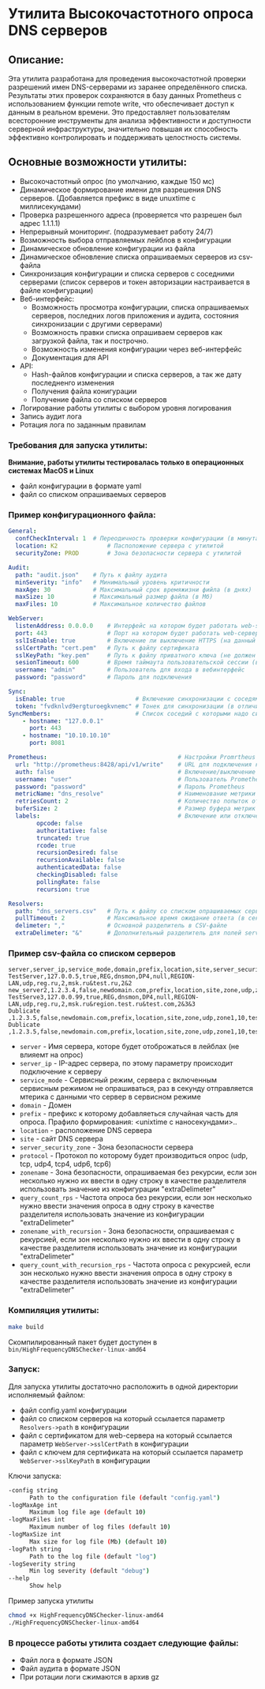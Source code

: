 # Утилита Высокочастотного опроса DNS серверов

## Описание:
Эта утилита разработана для проведения высокочастотной проверки разрешений имен DNS-серверами из заранее определённого списка. Результаты этих проверок сохраняются в базу данных Prometheus с использованием функции remote write, что обеспечивает доступ к данным в реальном времени. Это предоставляет пользователям всесторонние инструменты для анализа эффективности и доступности серверной инфраструктуры, значительно повышая их способность эффективно контролировать и поддерживать целостность системы.


## Основные возможности утилиты:
- Высокочастотный опрос (по умолчанию, каждые 150 мс)
- Динамическое формирование имени для разрешения DNS серверов. (Добавляется префикс в виде unuxtime с миллисекундами)
- Проверка разрешенного адреса (проверяется что разрешен был адрес 1.1.1.1)
- Непрерывный мониторинг. (подразумевает работу 24/7)
- Возможность выбора отправляемых лейблов в конфигурации
- Динамическое обновление конфигурации из файла
- Динамическое обновление списка опрашиваемых серверов из csv-файла
- Синхронизация конфигурации и списка серверов с соседними серверами (список серверов и токен авторизации настраивается в файле конфигурации)
- Веб-интерфейс:
	- Возможность просмотра конфигурации, списка опрашиваемых серверов, последних логов приложения и аудита, состояния синхронизации с другими серверами)
	- Возможность правки списка опрашиваем серверов как загрузкой файла, так и построчно.
	- Возможность изменения конфигурации через веб-интерфейс
  - Документация для API
- API:
  - Hash-файлов конфигурации и списка серверов, а так же дату последненго изменения
  - Получения файла конигурации
  - Получение файла со списком серверов
- Логирование работы утилиты с выбором уровня логирования
- Запись аудит лога
- Ротация лога по заданным правилам

### Требования для запуска утилиты:
**Внимание, работы утилиты тестировалась только в операционных системах MacOS и Linux**

- файл конфигурации в формате yaml
- файл со списком опрашиваемых серверов


### Пример конфигурационного файла:
```yaml
General:
  confCheckInterval: 1  # Переодичность проверки конфигурации (в минутах)
  location: K2              # Пасположение сервера с утилитой
  securityZone: PROD        # Зона безопасности сервера с утилитой

Audit:
  path: "audit.json"    # Путь к файлу аудита
  minSeverity: "info"   # Минимальный уровень критичности
  maxAge: 30            # Максимальный срок времяжизни фийла (в днях)
  maxSize: 10           # Максимальный размер файла (в Мб)
  maxFiles: 10          # Максимальное количество файлов

WebServer:
  listenAddress: 0.0.0.0    # Интерфейс на котором будет работать web-server
  port: 443                 # Порт на котором будет работать web-сервер
  sslIsEnable: true         # Включение ли выключение HTTPS (на данный момент не работает)
  sslCertPath: "cert.pem"   # Путь к файлу сертификата
  sslKeyPath: "key.pem"     # Путь к файлу приватного ключа (не должен быть защищен парольной фразой)
  sesionTimeout: 600        # Время таймаута пользовательской сессии (в секундах)
  username: "admin"         # Пользователь для входа в вебинтерфейс
  password: "password"      # Пароль для подключения

Sync:
  isEnable: true                    # Включение синхронизации с соседями
  token: "fvdknlvd9ergturoegkvnemc" # Тонек для синхронизации (в отличии от пользовательского токена не имеет срока действия)
SyncMembers:                        # Список соседий с которыми надо синхронизироваться
    - hostname: "127.0.0.1"
      port: 443
    - hostname: "10.10.10.10"
      port: 8081

Prometheus:                                     # Настройки Promrtheus
  url: "http://prometheus:8428/api/v1/write"    # URL для подключения к prometheus
  auth: false                                   # Включение/выключение авторизации
  username: "user"                              # Пользователь Prometheus для запись данных в БД
  password: "password"                          # Пароль Prometheus
  metricName: "dns_resolve"                     # Наименование метрики
  retriesCount: 2                               # Количество попыток отправить метрки
  buferSize: 2                                  # Размер буфера метрик (сколько метрик будет собранно перед отправкой в Promrtheus)
  labels:                                       # Включение или отключение дополнительных лейблов (отражена текущая настройка)
        opcode: false
        authoritative: false
        truncated: true
        rcode: true
        recursionDesired: false
        recursionAvailable: false
        authenticatedData: false
        checkingDisabled: false
        pollingRate: false
        recursion: true

Resolvers:                  
  path: "dns_servers.csv"   # Путь к файлу со списком опрашиваемых серверов
  pullTimeout: 2            # Максимальное время ожидание ответа (в секундах)
  delimeter: ","            # Основной разделитель в CSV-файле
  extraDelimeter: "&"       # Дополнительный разделитель для полей server_security_zone, query_count_rps, zonename_with_recursion, query_count_with_recursion_rps
```
### Пример csv-файла со списком серверов
```csv
server,server_ip,service_mode,domain,prefix,location,site,server_security_zone,protocol,zonename,query_count_rps,zonename_with_recursion,query_count_with_recursion_rps
TestServer,127.0.0.5,true,REG,dnsmon,DP4,null,REGION-LAN,udp,reg.ru,2,msk.ru&test.ru,2&2
new_server2,1.2.3.4,false,newdomain.com,prefix,location,site,zone,udp,zone1,10,test.ru&region.test2.ru,1&2
TestServe3,127.0.0.99,true,REG,dnsmon,DP4,null,REGION-LAN,udp,reg.ru,2,msk.ru&region.test.ru&test.com,2&3&3
Dublicate ,1.2.3.5,false,newdomain.com,prefix,location,site,zone,udp,zone1,10,test.ru,1
Dublicate ,1.2.3.5,false,newdomain.com,prefix,location,site,zone,udp,zone1,10,test.ru,1
```
- `server` - Имя сервера, которе будет отоброжаться в лейблах (не влияемт на опрос)
- `server_ip` - IP-адрес сервера, по этому параметру происходит подключение к серверу
- `service_mode` - Сервисный режим, сервера с включенным сервисным режимом не опрашиваться, раз в секунду отправляется мтерика с данными что сервер в сервисном режиме
- `domain` - Домен
- `prefix` - префикс к которому добавляеться случайная часть для опроса. Прафило формирования: <unixtime с наносекундами>.<suffix>.<zonename>
- `location` - расположение DNS сервера
- `site` - сайт DNS сервера
- `server_security_zone` - Зона безопасности сервера
- `protocol` - Протокол по которому будет производиться опрос (udp, tcp, udp4, tcp4, udp6, tcp6)
- `zonename` - Зона безопасности, опрашиваемая без рекурсии, если зон несколько нужно их ввести в одну строку в качестве разделителя использовать значение из конфигурации "extraDelimeter"
- `query_count_rps` - Частота опроса без рекурсии, если зон несколько нужно ввести значения опроса в одну строку в качестве разделителя использовать значение из конфигурации "extraDelimeter"
- `zonename_with_recursion` - Зона безопасности, опрашиваемая с рекурсией, если зон несколько нужно их ввести в одну строку в качестве разделителя использовать значение из конфигурации "extraDelimeter"
- `query_count_with_recursion_rps` - Частота опроса с рекурсией, если зон несколько нужно ввести значения опроса в одну строку в качестве разделителя использовать значение из конфигурации "extraDelimeter"

### Компиляция утилиты:
```bash
make build
```
Скомпилированный пакет будет доступен в `bin/HighFrequencyDNSChecker-linux-amd64`

### Запуск:
Для запуска утилиты достаточно расположить в одной директории исполняемый файлом:
- файл config.yaml конфигурации 
- файл со списком серверов на который ссылается параметр `Resolvers->path` в конфигурации
- файл с сертификатом для web-сервера на который ссылается параметр `WebServer->sslCertPath` в конфигурации
- файл с ключем для сертификата на который ссылается параметр `WebServer->sslKeyPath` в конфигурации

Ключи запуска:
```bash
-config string
      Path to the configuration file (default "config.yaml")
-logMaxAge int
      Maximum log file age (default 10)
-logMaxFiles int
      Maximum number of log files (default 10)
-logMaxSize int
      Max size for log file (Mb) (default 10)
-logPath string
      Path to the log file (default "log")
-logSeverity string
      Min log severity (default "debug")
--help 
      Show help
```
Пример запуска утилиты
```bash
chmod +x HighFrequencyDNSChecker-linux-amd64
./HighFrequencyDNSChecker-linux-amd64
```

### В процессе работы утилита создает следующие файлы:
-	Файл лога в формате JSON
-	Файл аудита в формате JSON
-	При ротации логи сжимаются в архив gz
 

